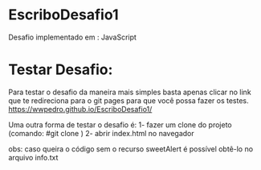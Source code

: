 # EscriboDesafio1

Desafio implementado em : JavaScript


# Testar Desafio: 

Para testar o desafio da maneira mais simples basta apenas clicar no link que te redireciona para o git pages para que você possa fazer os testes.
https://wwpedro.github.io/EscriboDesafio1/

Uma outra forma de testar o desafio é:
1- fazer um clone do projeto (comando: #git clone )
2- abrir index.html no navegador

obs: caso queira o código sem o recurso sweetAlert é possível obtê-lo no arquivo info.txt


